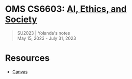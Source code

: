 # OMS CS6603: [AI, Ethics, and Society](https://omscs.gatech.edu/cs-6603-ai-ethics-and-society)
> SU2023 | Yolanda's notes <br>
> May 15, 2023 - July 31, 2023

# Resources
- [Canvas](https://gatech.instructure.com/courses/320388)
